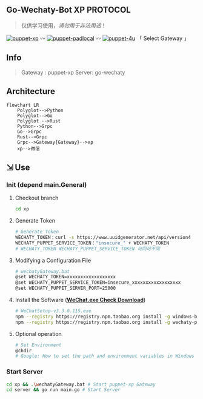 ## Go-Wechaty-Bot XP PROTOCOL

> 仅供学习使用，*请勿用于非法用途*！

[1]: https://img.shields.io/badge/puppet-xp-blue
[2]: https://img.shields.io/badge/puppet-padlocal-blue
[3]: https://img.shields.io/badge/puppet-4u-blue
[5]: https://github.com/XRSec/gobot/tree/xp
[6]: https://github.com/XRSec/gobot/tree/padlocal
[7]: https://github.com/XRSec/gobot/tree/4u

[![puppet-xp][1]][5] 〰️ [![puppet-padlocal][2]][6] 〰️ [![puppet-4u][3]][7] 「 Select Gateway 」

## Info

> Gateway : puppet-xp
> Server: go-wechaty

## Architecture

```mermaid
flowchart LR
    Polyglot-->Python
    Polyglot-->Go
    Polyglot -->Rust
    Python-->Grpc
    Go-->Grpc
    Rust-->Grpc
    Grpc-->Gateway{Gateway}-->xp
    xp-->微信
```

## ⇲ Use

### Init (depend main.General)

1. Checkout branch

   ```bash
   cd xp
   ```

2. Generate Token

   ```bash
   # Generate Token
   WECHATY_TOKEN：curl -s https://www.uuidgenerator.net/api/version4
   WECHATY_PUPPET_SERVICE_TOKEN："insecure_" + WECHATY_TOKEN
   # WECHATY_TOKEN WECHATY_PUPPET_SERVICE_TOKEN 可同可不同
   ```

3. Modifying a Configuration File

   ```bash
   # wechatyGateway.bat
   @set WECHATY_TOKEN=xxxxxxxxxxxxxxxxxx
   @set WECHATY_PUPPET_SERVICE_TOKEN=insecure_xxxxxxxxxxxxxxxxxx
   @set WECHATY_PUPPET_SERVER_PORT=25000
   ```

4. Install the Software ([**WeChat.exe Check Download**](https://github.com/wechaty/wechaty-puppet-xp/releases/download/v0.5/WeChatSetup-v3.3.0.115.exe))

   ```bash
   # WeChatSetup-v3.3.0.115.exe
   npm --registry https://registry.npm.taobao.org install -g windows-build-tools
   npm --registry https://registry.npm.taobao.org install -g wechaty-puppet-xp
   ```

5. Optional operation

   ```bash
   # Set Environment
   @chdir
   # Google: How to set the path and environment variables in Windows
   ```

### Start Server

```bash
cd xp && .\wechatyGateway.bat # Start puppet-xp Gateway
cd server && go run main.go # Start Server
```
